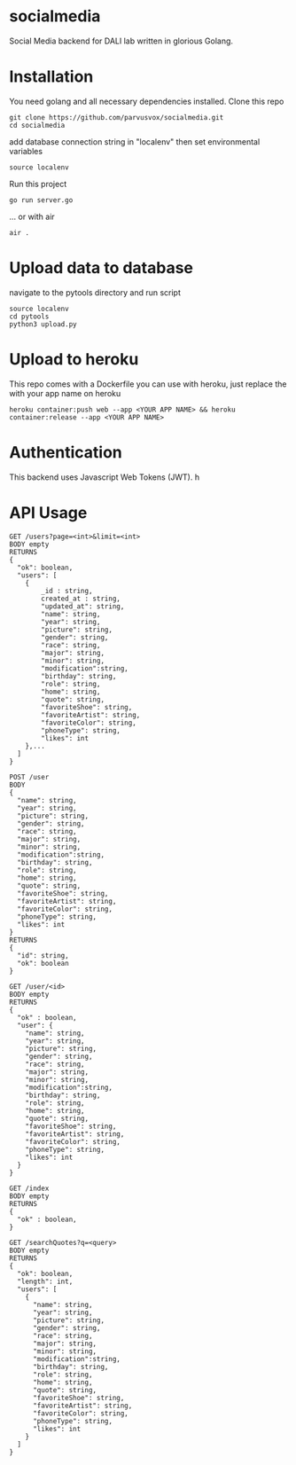 # socialmedia
Social Media backend for DALI lab written in glorious Golang.

# Installation
You need golang and all necessary dependencies installed.
Clone this repo
```
git clone https://github.com/parvusvox/socialmedia.git
cd socialmedia
```

add database connection string in "localenv" then set environmental variables
```
source localenv
```
Run this project
```
go run server.go
```
... or with air
```
air .
```

# Upload data to database
navigate to the pytools directory and run script
```
source localenv
cd pytools
python3 upload.py
```

# Upload to heroku
This repo comes with a Dockerfile you can use with heroku, just replace the <YOUR APP NAME> with your app name on heroku
```
heroku container:push web --app <YOUR APP NAME> && heroku container:release --app <YOUR APP NAME>
```

# Authentication
This backend uses Javascript Web Tokens (JWT). h
# API Usage
```
GET /users?page=<int>&limit=<int>
BODY empty
RETURNS 
{
  "ok": boolean,
  "users": [
    {
        _id : string,
        created_at : string,
        "updated_at": string,
        "name": string,
        "year": string,
        "picture": string,
        "gender": string,
        "race": string,
        "major": string,
        "minor": string,
        "modification":string,
        "birthday": string,
        "role": string,
        "home": string,
        "quote": string,
        "favoriteShoe": string,
        "favoriteArtist": string,
        "favoriteColor": string,
        "phoneType": string,
        "likes": int
    },...
  ]
}
```
```
POST /user
BODY 
{
  "name": string,
  "year": string,
  "picture": string,
  "gender": string,
  "race": string,
  "major": string,
  "minor": string,
  "modification":string,
  "birthday": string,
  "role": string,
  "home": string,
  "quote": string,
  "favoriteShoe": string,
  "favoriteArtist": string,
  "favoriteColor": string,
  "phoneType": string,
  "likes": int
}
RETURNS
{
  "id": string,
  "ok": boolean
}
```

```
GET /user/<id>
BODY empty
RETURNS
{
  "ok" : boolean,
  "user": {
    "name": string,
    "year": string,
    "picture": string,
    "gender": string,
    "race": string,
    "major": string,
    "minor": string,
    "modification":string,
    "birthday": string,
    "role": string,
    "home": string,
    "quote": string,
    "favoriteShoe": string,
    "favoriteArtist": string,
    "favoriteColor": string,
    "phoneType": string,
    "likes": int
  }
}
```

```
GET /index
BODY empty 
RETURNS 
{
  "ok" : boolean,
}
```

```
GET /searchQuotes?q=<query>
BODY empty
RETURNS
{
  "ok": boolean,
  "length": int,
  "users": [
    {
      "name": string,
      "year": string,
      "picture": string,
      "gender": string,
      "race": string,
      "major": string,
      "minor": string,
      "modification":string,
      "birthday": string,
      "role": string,
      "home": string,
      "quote": string,
      "favoriteShoe": string,
      "favoriteArtist": string,
      "favoriteColor": string,
      "phoneType": string,
      "likes": int
    }
  ]
}
```
